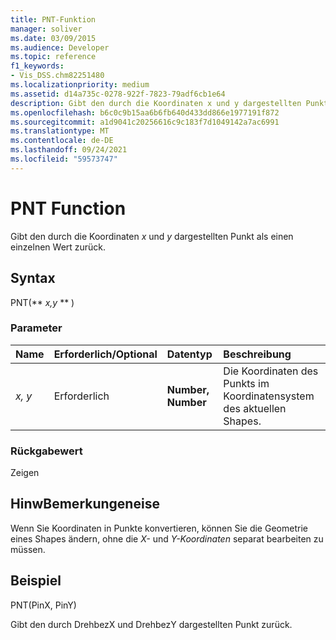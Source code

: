 ```yaml
---
title: PNT-Funktion
manager: soliver
ms.date: 03/09/2015
ms.audience: Developer
ms.topic: reference
f1_keywords:
- Vis_DSS.chm82251480
ms.localizationpriority: medium
ms.assetid: d14a735c-0278-922f-7823-79adf6cb1e64
description: Gibt den durch die Koordinaten x und y dargestellten Punkt als einen einzelnen Wert zurück.
ms.openlocfilehash: b6c0c9b15aa6b6fb640d433dd866e1977191f872
ms.sourcegitcommit: a1d9041c20256616c9c183f7d1049142a7ac6991
ms.translationtype: MT
ms.contentlocale: de-DE
ms.lasthandoff: 09/24/2021
ms.locfileid: "59573747"
---
```

# <a name="pnt-function"></a>PNT Function

Gibt den durch die Koordinaten  _x_ und  _y_ dargestellten Punkt als einen einzelnen Wert zurück. 
  
## <a name="syntax"></a>Syntax

PNT(** *x,y* ** ) 
  
### <a name="parameters"></a>Parameter

|**Name**|**Erforderlich/Optional**|**Datentyp**|**Beschreibung**|
|:-----|:-----|:-----|:-----|
| _x, y_ <br/> |Erforderlich  <br/> |**Number, Number** <br/> |Die Koordinaten des Punkts im Koordinatensystem des aktuellen Shapes.  <br/> |
   
### <a name="return-value"></a>Rückgabewert

Zeigen
  
## <a name="remarks"></a>HinwBemerkungeneise

Wenn Sie Koordinaten in Punkte konvertieren, können Sie die Geometrie eines Shapes ändern, ohne die  *X-*  und  *Y-Koordinaten*  separat bearbeiten zu müssen. 
  
## <a name="example"></a>Beispiel

PNT(PinX, PinY) 
  
Gibt den durch DrehbezX und DrehbezY dargestellten Punkt zurück. 
  

